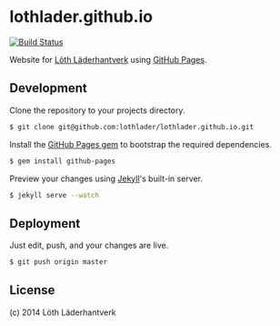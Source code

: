 # lothlader.github.io

[![Build Status](https://travis-ci.org/lothlader/lothlader.github.io.svg?branch=master)](https://travis-ci.org/lothlader/lothlader.github.io)

Website for [Löth Läderhantverk](http://www.lothlader.se) using [GitHub Pages](https://pages.github.com).

## Development

Clone the repository to your projects directory.

```sh
$ git clone git@github.com:lothlader/lothlader.github.io.git
```

Install the [GitHub Pages gem](https://github.com/github/pages-gem) to bootstrap the required dependencies.

```sh
$ gem install github-pages
```

Preview your changes using [Jekyll](http://jekyllrb.com)'s built-in server.

```sh
$ jekyll serve --watch
```

## Deployment

Just edit, push, and your changes are live.

```bash
$ git push origin master
```

## License

(c) 2014 Löth Läderhantverk
